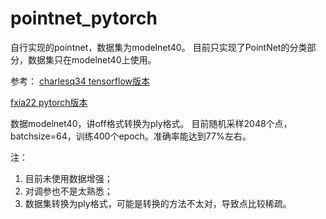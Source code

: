 # pointnet_pytorch
自行实现的pointnet，数据集为modelnet40。
目前只实现了PointNet的分类部分，数据集只在modelnet40上使用。

参考：
[charlesq34 tensorflow版本](https://github.com/charlesq34/pointnet)

[fxia22 pytorch版本](https://github.com/fxia22/pointnet.pytorch)

数据modelnet40，讲off格式转换为ply格式。
目前随机采样2048个点，batchsize=64，训练400个epoch。准确率能达到77%左右。

注：
1. 目前未使用数据增强；
2. 对调参也不是太熟悉；
3. 数据集转换为ply格式，可能是转换的方法不太对，导致点比较稀疏。
